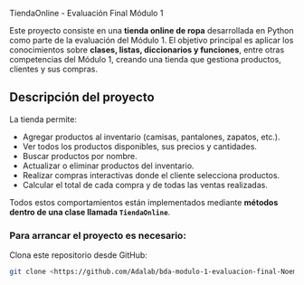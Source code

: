 TiendaOnline - Evaluación Final Módulo 1

Este proyecto consiste en una **tienda online de ropa** desarrollada en Python como parte de la evaluación del Módulo 1. 
El objetivo principal es aplicar los conocimientos sobre **clases, listas, diccionarios y funciones**, entre otras competencias del Módulo 1, creando una tienda que gestiona productos, clientes y sus compras.

## Descripción del proyecto

La tienda permite:

- Agregar productos al inventario (camisas, pantalones, zapatos, etc.).
- Ver todos los productos disponibles, sus precios y cantidades.
- Buscar productos por nombre.
- Actualizar o eliminar productos del inventario.
- Realizar compras interactivas donde el cliente selecciona productos.
- Calcular el total de cada compra y de todas las ventas realizadas.

Todos estos comportamientos están implementados mediante **métodos dentro de una clase llamada `TiendaOnline`**.

### Para arrancar el proyecto es necesario:

Clona este repositorio desde GitHub:

```bash
git clone <https://github.com/Adalab/bda-modulo-1-evaluacion-final-NoemiBarrios.git>
